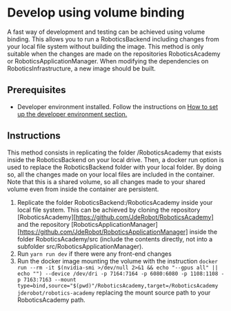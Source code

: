 # Develop using volume binding
A fast way of development and testing can be achieved using volume binding. This allows you to run a RoboticsBackend including changes from your local file system without building the image. This method is only suitable when the changes are made on the repositories RoboticsAcademy or RoboticsApplicationManager. When modifying the dependencies on RoboticsInfrastructure, a new image should be built.

## Prerequisites
- Developer environment installed. Follow the instructions on [How to set up the developer environment section.][]

## Instructions
This method consists in replicating the folder /RoboticsAcademy that exists inside the RoboticsBackend on your local drive. Then, a docker run option is used to replace the RoboticsBackend folder with your local folder. By doing so, all the changes made on your local files are included in the container. Note that this is a shared volume, so all changes made to your shared volume even from inside the container are persistent.
1. Replicate the folder RoboticsBackend:/RoboticsAcademy inside your local file system. This can be achieved by cloning the repository [RoboticsAcademy][https://github.com/JdeRobot/RoboticsAcademy] and the repository [RoboticsApplicationManager][https://github.com/JdeRobot/RoboticsApplicationManager] inside the folder RoboticsAcademy/src (include the contents directly, not into a subfolder src/RoboticsApplicationManager).
2. Run ``` yarn run dev ``` if there were any front-end changes
3. Run the docker image mounting the volume with the instruction ``` docker run --rm -it $(nvidia-smi >/dev/null 2>&1 && echo "--gpus all" || echo "") --device /dev/dri -p 7164:7164 -p 6080:6080 -p 1108:1108 -p 7163:7163 --mount type=bind,source="$(pwd)"/RoboticsAcademy,target=/RoboticsAcademy jderobot/robotics-academy ``` replacing the mount source path to your RoboticsAcademy path.

[How to set up the developer environment section.]: /docs/InstructionsForDevelopers.md